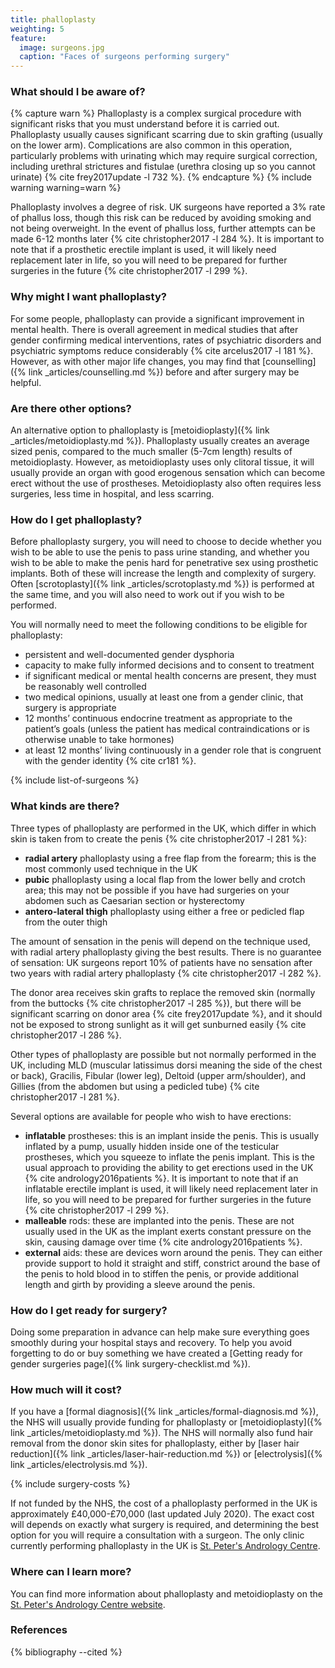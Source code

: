 ```yaml
---
title: phalloplasty
weighting: 5
feature:
  image: surgeons.jpg
  caption: "Faces of surgeons performing surgery"
---
```


### What should I be aware of?

{% capture warn %}
Phalloplasty is a complex surgical procedure with significant risks that you must understand before it is carried out. Phalloplasty usually causes significant scarring due to skin grafting (usually on the lower arm). Complications are also common in this operation, particularly problems with urinating which may require surgical correction, including urethral strictures and fistulae (urethra closing up so you cannot urinate) {% cite frey2017update -l 732 %}.
{% endcapture %}
{% include warning warning=warn %}

Phalloplasty involves a degree of risk. UK surgeons have reported a 3% rate of phallus loss, though this risk can be reduced by avoiding smoking and not being overweight. In the event of phallus loss, further attempts can be made 6-12 months later {% cite christopher2017 -l 284 %}. It is important to note that if a prosthetic erectile implant is used, it will likely need replacement later in life, so you will need to be prepared for further surgeries in the future {% cite christopher2017 -l 299 %}.

### Why might I want phalloplasty?

For some people, phalloplasty can provide a significant improvement in mental health. There is overall agreement in medical studies that after gender confirming medical interventions, rates of psychiatric disorders and psychiatric symptoms reduce considerably {% cite arcelus2017 -l 181 %}. However, as with other major life changes, you may find that [counselling]({% link _articles/counselling.md %}) before and after surgery may be helpful.

### Are there other options?

An alternative option to phalloplasty is [metoidioplasty]({% link _articles/metoidioplasty.md %}). Phalloplasty usually creates an average sized penis, compared to the much smaller (5-7cm length) results of metoidioplasty. However, as metoidioplasty uses only clitoral tissue, it will usually provide an organ with good erogenous sensation which can become erect without the use of prostheses. Metoidioplasty also often requires less surgeries, less time in hospital, and less scarring. 

### How do I get phalloplasty?

Before phalloplasty surgery, you will need to choose to decide whether you wish to be able to use the penis to pass urine standing, and whether you wish to be able to make the penis hard for penetrative sex using prosthetic implants. Both of these will increase the length and complexity of surgery. Often [scrotoplasty]({% link _articles/scrotoplasty.md %}) is performed at the same time, and you will also need to work out if you wish to be performed.

You will normally need to meet the following conditions to be eligible for phalloplasty:

- persistent and well-documented gender dysphoria
- capacity to make fully informed decisions and to consent to treatment
- if significant medical or mental health concerns are present, they must be reasonably well controlled
- two medical opinions, usually at least one from a gender clinic, that surgery is appropriate 
- 12 months’ continuous endocrine treatment as appropriate to the patient’s goals (unless the patient has medical contraindications or is otherwise unable to take hormones)
- at least 12 months’ living continuously in a gender role that is congruent with the gender identity {% cite cr181 %}.

{% include list-of-surgeons %}

### What kinds are there?

Three types of phalloplasty are performed in the UK, which differ in which skin is taken from to create the penis {% cite christopher2017 -l 281 %}:

- **radial artery** phalloplasty using a free flap from the forearm; this is the most commonly used technique in the UK
- **pubic** phalloplasty using a local flap from the lower belly and crotch area; this may not be possible if you have had surgeries on your abdomen such as Caesarian section or hysterectomy
- **antero-lateral thigh** phalloplasty using either a free or pedicled flap from the outer thigh

The amount of sensation in the penis will depend on the technique used, with radial artery phalloplasty giving the best results. There is no guarantee of sensation: UK surgeons report 10% of patients have no sensation after two years with radial artery phalloplasty {% cite christopher2017 -l 282 %}.

The donor area receives skin grafts to replace the removed skin (normally from the buttocks {% cite christopher2017 -l 285 %}), but there will be significant scarring on donor area {% cite frey2017update %}, and it should not be exposed to strong sunlight as it will get sunburned easily {% cite christopher2017 -l 286 %}. 

Other types of phalloplasty are possible but not normally performed in the UK, including MLD (muscular latissimus dorsi meaning the side of the chest or back), Gracilis, Fibular (lower leg), Deltoid (upper arm/shoulder), and Gillies (from the abdomen but using a pedicled tube) {% cite christopher2017 -l 281 %}.

Several options are available for people who wish to have erections:

- **inflatable** prostheses: this is an implant inside the penis. This is usually inflated by a pump, usually hidden inside one of the testicular prostheses, which you squeeze to inflate the penis implant. This is the usual approach to providing the ability to get erections used in the UK {% cite andrology2016patients %}. It is important to note that if an inflatable erectile implant is used, it will likely need replacement later in life, so you will need to be prepared for further surgeries in the future {% cite christopher2017 -l 299 %}.
- **malleable** rods: these are implanted into the penis. These are not usually used in the UK as the implant exerts constant pressure on the skin, causing damage over time {% cite andrology2016patients %}. 
- **external** aids: these are devices worn around the penis. They can either provide support to hold it straight and stiff, constrict around the base of the penis to hold blood in to stiffen the penis, or provide additional length and girth by providing a sleeve around the penis.

### How do I get ready for surgery?

Doing some preparation in advance can help make sure everything goes smoothly during your hospital stays and recovery. To help you avoid forgetting to do or buy something we have created a [Getting ready for gender surgeries page]({% link surgery-checklist.md %}).

### How much will it cost?

If you have a [formal diagnosis]({% link _articles/formal-diagnosis.md %}), the NHS will usually provide funding for phalloplasty or [metoidioplasty]({% link _articles/metoidioplasty.md %}). The NHS will normally also fund hair removal from the donor skin sites for phalloplasty, either by [laser hair reduction]({% link _articles/laser-hair-reduction.md %}) or [electrolysis]({% link _articles/electrolysis.md %}). 

{% include surgery-costs %}

If not funded by the NHS, the cost of a phalloplasty performed in the UK is approximately £40,000-£70,000 (last updated July 2020). The exact cost will depends on exactly what surgery is required, and determining the best option for you will require a consultation with a surgeon. The only clinic currently performing phalloplasty in the UK is [St. Peter's Andrology Centre](https://www.andrology.co.uk/phalloplasty).

### Where can I learn more?

You can find more information about phalloplasty and metoidioplasty on the [St. Peter's Andrology Centre website](https://www.andrology.co.uk/phalloplasty).

### References

{% bibliography --cited %}  
